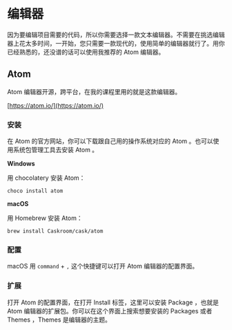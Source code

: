 # 编辑器

因为要编辑项目需要的代码，所以你需要选择一款文本编辑器。不需要在挑选编辑器上花太多时间，一开始，您只需要一款现代的，使用简单的编辑器就行了。用你已经熟悉的，还没谱的话可以使用我推荐的 Atom 编辑器。

## Atom

Atom 编辑器开源，跨平台，在我的课程里用的就是这款编辑器。

[https://atom.io/](https://atom.io/)

### 安装

在 Atom 的官方网站，你可以下载跟自己用的操作系统对应的 Atom 。也可以使用系统包管理工具去安装 Atom 。

**Windows**

用 chocolatery 安装 Atom：

```
choco install atom
```

**macOS**

用 Homebrew 安装 Atom：

```
brew install Caskroom/cask/atom
```

### 配置

macOS 用 `command` + `,` 这个快捷键可以打开 Atom 编辑器的配置界面。

### 扩展

打开 Atom 的配置界面，在打开 Install 标签，这里可以安装 Package ，也就是 Atom 编辑器的扩展包。你可以在这个界面上搜索想要安装的 Packages 或者 Themes ，Themes 是编辑器的主题。

